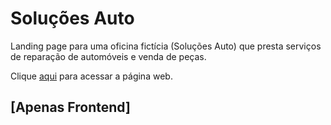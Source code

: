 # Soluções Auto

Landing page para uma oficina fictícia (Soluções Auto) que presta serviços de reparação de automóveis e venda de peças.

Clique <a href="https://solauto-landing-page.vercel.app">aqui</a> para acessar a página web.

## [Apenas Frontend]
